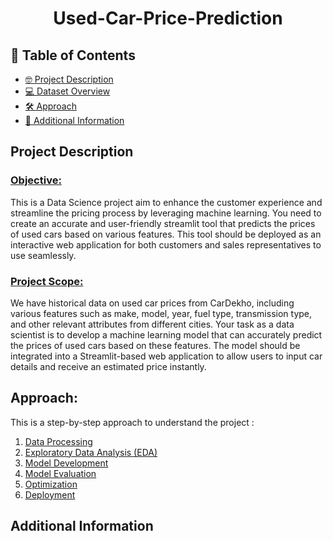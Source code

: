 <h1 align="center"> Used-Car-Price-Prediction</h1>


## 📝 Table of Contents

- [🤓 Project Description](#project-description)
- [💻 Dataset Overview](https://github.com/Avijit-Jana/Used-Car-Price-Prediction/tree/main/DataSets)
- [🛠️ Approach](#approach)
- [📧 Additional Information](#additional-information)

## Project Description 

### <u>Objective:</u> 

This is a Data Science project aim to enhance the customer experience and streamline the pricing process by leveraging machine learning. You need to create an accurate and user-friendly streamlit tool that predicts the prices of used cars based on various features. This tool should be deployed as an interactive web application for both customers and sales representatives to use
seamlessly. 

### <u>Project Scope:</u>

We have historical data on used car prices from CarDekho, including various features such as make, model, year, fuel type, transmission type, and other relevant attributes from different cities. Your task as a data scientist is to develop a machine learning model that can accurately predict the prices of used cars based on these features. The model should be integrated into a Streamlit-based web application to allow users to input car details and receive an estimated price instantly.

## Approach:

This is a step-by-step approach to understand the project :
1) [Data Processing](https://github.com/Avijit-Jana/Used-Car-Price-Prediction/tree/main/Data%20Preprocessing%20%26%20Cleaning)
2) [Exploratory Data Analysis (EDA)]()
3) [Model Development]()
4) [Model Evaluation]()
5) [Optimization]()
6) [Deployment]()

## Additional Information